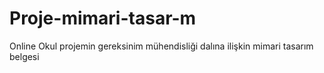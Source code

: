 # Proje-mimari-tasar-m
Online Okul projemin gereksinim mühendisliği dalına ilişkin mimari tasarım belgesi
